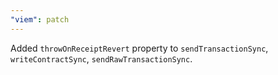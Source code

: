 ```yaml
---
"viem": patch
---
```


Added `throwOnReceiptRevert` property to `sendTransactionSync`, `writeContractSync`, `sendRawTransactionSync`.
